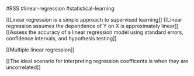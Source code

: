 #RSS #linear-regression #statistical-learning 

[[Linear regression is a simple approach to supervised learning]]
[[Linear regression assumes the dependence of Y on X is approximately linear]]
[[Assess the accuracy of a linear regression model using standard errors, confidence intervals, and hypothesis testing]]

[[Multiple linear regression]]

[[The ideal scenario for interpreting regression coefficents is when they are uncorrelated]]
